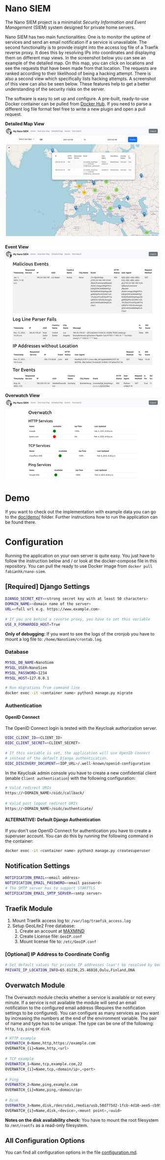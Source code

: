 # Nano SIEM

The Nano SIEM project is a minimalist *Security Information 
and Event Management* (SIEM) system designed for private home servers.

Nano SIEM has two main functionalities:
One is to monitor the uptime of services and send an email notification if 
a service is unavailable.
The second functionality is to provide insight into the access log file of a 
Traefik reverse proxy. It does this by resolving IPs into
coordinates and displaying them on different map views. In the
screenshot below you can see an example of the detailed map.
On this map, you can click on locations and see the requests that
have been made from that location. The requests are ranked according to their likelihood
of being a hacking attempt. There is also a second view
which specifically lists hacking attempts. A screenshot of this view
can also be seen below. These features help to get
a better understanding of the security risks on the server.

The software is easy to set up and configure.
A pre-built, ready-to-use Docker container can be pulled from [Docker Hub](https://hub.docker.com/r/fabianhk/nano-siem).
If you need to parse a different log file format feel free to write
a new plugin and open a pull request.

**Detailed Map View**
![Screenshot Detailed Map](doc/screenshot_detailed_map.png)

**Event View**
![Screenshot of Event View](doc/screenshot_event_view.png)

**Overwatch View**
![Screenshot of Overwatch View](doc/screenshot_overwatch.png)

# Demo

If you want to check out the implementation with example
data you can go to the [doc/demo/](doc/demo/) folder.
Further instructions how to run the application
can be found there.

# Configuration

Running the application on your own server is quite easy.
You just have to follow the instruction below 
and / or look at the docker-compose file in this
repository. You can pull the ready to use Docker image
from ``docker pull fabianhk/nano-siem``.

## [Required] Django Settings

```bash
DJANGO_SECRET_KEY=<strong secret key with at least 50 characters>
DOMAIN_NAME=<domain name of the server>
URL=<full url e.g. https://www.example.com>

# If you are behind a reverse proxy, you have to set this variable
USE_X_FORWARDED_HOST=True
```

**Only of debugging:**
If you want to see the logs of the cronjob you have to mount 
a log file to: ``/home/NanoSiem/crontab.log``.

### Database

```bash
MYSQL_DB_NAME=NanoSiem
MYSQL_USER=NanoSiem
MYSQL_PASSWORD=1234
MYSQL_HOST=127.0.0.1
```

```bash
# Run migrations from command line
docker exec -it <container name> python3 manage.py migrate
```

### Authentication

#### OpenID Connect

The OpenID Connect login is tested with the Keycloak authorization server.

```bash
OIDC_CLIENT_ID=<CLIENT_ID>
OIDC_CLIENT_SECRET=<CLIENT_SECRET>

# If this variable is set, the application will use OpenID Connect
# instead of the default Django authentication.
OIDC_DISCOVERY_DOCUMENT=<IDP_URL>/.well-known/openid-configuration
```

In the Keycloak admin console you have to create a new confidential client
(enable ``Client authentication``) with the following configuration:
```bash
# Valid redirect URIs
https://<DOMAIN_NAME>/oidc/callback/

# Valid post logout redirect URIs
https://<DOMAIN_NAME>/oidc/authenticate/
```

#### ALTERNATIVE: Default Django Authentication

If you don't use OpenID Connect for authentication you have to
create a superuser account. You can do this by running the
following command in the container:

```bash
docker exec -it <container name> python3 manage.py createsuperuser
```



## Notification Settings

```bash
NOTIFICATION_EMAIL=<email address>
NOTIFICATION_EMAIL_PASSWORD=<email password>
# The SMTP server has to support STARTTLS
NOTIFICATION_EMAIL_SMTP_SERVER=<smtp server>
```

## Traefik Module

1. Mount Traefik access log to: `/var/log/traefik_access.log`
2. Setup GeoLite2 Free database:
   1. Create an account at [MAXMIND](https://dev.maxmind.com/geoip/geolite2-free-geolocation-data?lang=en)
   2. Create License file: `GeoIP.conf`
   3. Mount license file to: `/etc/GeoIP.conf`

### [Optional] IP Address to Coordinate Config

```bash
# Set default values for private IP addresses (can't be resolved by GeoLite2 db)
PRIVATE_IP_LOCATION_INFO=65.01236,25.46816,Oulu,Finland,DNA 
```

## Overwatch Module

The Overwatch module checks whether a service is available or not
every minute. If a service is not available the module will send
an email notification to the configured email address (Requires
the notification settings to be configured).
You can configure as many services as you want
by increasing the numbers at the end of the environment variable.
The pair of name and type has to be unique. The type can be one of
the following: ``http``, ``tcp``, ``ping`` or ``disk``.

```bash
# HTTP example
OVERWATCH_0=Name,http,https://example.com
OVERWATCH_{i}=Name,http,<url>

# TCP example
OVERWATCH_1=Name,tcp,example.com,22
OVERWATCH_{i}=Name,tcp,<domain/ip>,<port>

# Ping
OVERWATCH_2=Name,ping,example.com
OVERWATCH_{i}=Name,ping,<domain/ip>

# Disk
OVERWATCH_3=Name,disk,/dev/sda1,/media/usb,58d775d2-1fcb-4d10-aee5-cb956a86abd3
OVERWATCH_{i}=Name,disk,<device>,<mount point>,<uuid>
```

**Notes on the disk availability check:** You have to mount the root filesystem
to ``/mnt/rootfs`` as a read-only filesystem.

## All Configuration Options

You can find all configuration options in the file [configuration.md](doc/configuration.md).
